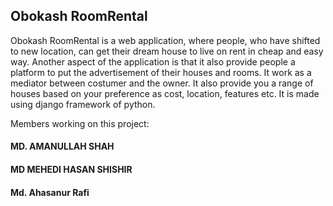 ## Obokash RoomRental
Obokash RoomRental is a web application, where people, who have shifted to new location, can get their dream house to live on rent in cheap and easy way.
Another aspect of the application is that it also provide people a platform to put the advertisement of their houses and rooms.
It work as a mediator between costumer and the owner.
It also provide you a range of houses based on your preference as cost, location, features etc.
It is made using django framework of python.


Members working on this project:
#### MD. AMANULLAH SHAH
#### MD MEHEDI HASAN SHISHIR
#### Md. Ahasanur Rafi